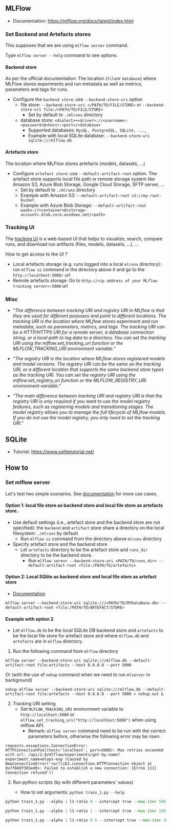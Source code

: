 
## MLFlow
- Documentation: https://mlflow.org/docs/latest/index.html

### Set Backend and Artefacts stores 

This supposes that we are using `mlflow server` command.

Type `mlflow server --help` command to see options.

#### Backend store
As per the official documentation: The location (`file`or `database`) where MLFlow stores experiments and run metadata as well as metrics, parameters and tags for runs.

- Configure the `backend store`: use `--backend-store-uri` option
  - file store: `--backend-store-uri </PATH/TO/FILE/STORE>` or `--backend-store-uri file:/<PATH/TO/FILE/STORE>`
    - Set by default to `./mlruns` directory 
  - database store: `<dialect>+<driver>://<username>:<password>@<host>:<port>/<database>`
    - Supported databases: `MysQL, PostgreSQL, SQLite, ...`,  
    - Example with local SQLite database: `--backend-store-uri sqlite:///mlflow.db`

#### Artefacts store
The location where MLFlow stores artefacts (models, datasets, ...)

- Configure `artefact store`: use `--default-artifact-root` option. The artefact store supports local file path or remote storage system like Amazon S3, Azure Blob Storage, Google Cloud Storage, SFTP server, ...
  - Set by default to `./mlruns` directory
  - Example with Amazon S3: `--default-artifact-root s3://my-root-bucket`
  - Example with Azure Blob Storage: `--default-artifact-root wasbs://<container>@<storage-account>.blob.core.windows.net/<path>`


### Tracking UI
The [tracking UI](https://mlflow.org/docs/latest/tracking.html#tracking-ui) is a web-based UI that helps to visualize, 
search, compare runs, and download run artifacts (files, models, datasets, ...), ...

How to get access to the UI ?
- Local artefacts storage (e.g. runs logged into a local `mlruns` directory): run `mlflow ui` command in the directory above it and go to the `http://localhost:5000/` url
- Remote artefacts storage: Go to `http://<ip address of your MLflow tracking server>:5000` url 

### Misc

- *"The difference between tracking URI and registry URI in MLflow is that they are used for different purposes and point to different locations.
The tracking URI is the location where MLflow stores experiment and run metadata, such as parameters, metrics, and tags. 
The tracking URI can be a HTTP/HTTPS URI for a remote server, a database connection string, or a local path to log data to a directory. 
You can set the tracking URI using the mlflow.set_tracking_uri function or the MLFLOW_TRACKING_URI environment variable."*


- *"The registry URI is the location where MLflow stores registered models and model versions. 
The registry URI can be the same as the tracking URI, or a different location that supports the same backend store types as the tracking URI. 
You can set the registry URI using the mlflow.set_registry_uri function or the MLFLOW_REGISTRY_URI environment variable."*


- *"The main difference between tracking URI and registry URI is that the registry URI is only required if you want to use the model registry features, such as registering models and transitioning stages. 
The model registry allows you to manage the full lifecycle of MLflow models. 
If you do not use the model registry, you only need to set the tracking URI."*


## SQLite
- Tutorial: https://www.sqlitetutorial.net/


## How to

### Set mlflow server
Let's test two simple scenarios. See [documentation](https://mlflow.org/docs/latest/tracking.html#how-runs-and-artifacts-are-recorded) for more use cases.


#### Option 1: local file store as backend store and local file store as artefacts store. 
- Use default settings (i.e., artefact store and the backend store are not specified): the `backend` and `artifact` store share a directory on the local filesystem: `./mlruns` by default 
  - Run `mlflow ui` command from the directory above `mlruns` directory
- Specify artefact store and the backend store
  - Let `artefacts` directory to be the artefact store and `runs_dir` directory to be the backend store.
    - Run `mlflow serevr --backend-store-uri <PATH/TO/runs_dir> --default-artifact-root <file:/PATH/TO/artefacts>`

  
#### Option 2: Local SQlite as backend store and local file store as artefact store
    
- [Documentation](https://mlflow.org/docs/latest/tracking.html#scenario-2-mlflow-on-localhost-with-sqlite)


```shell
mlflow server --backend-store-uri sqlite:///<PATH/TO/MYDataBase.db> --default-artifact-root <file:/PATH/TO/ARTEFACT/STORE>
```

#### Example with option 2
- Let `mlflow.db` to be the local SQLite DB backend store and `artefacts` to be the local file store for artefact store and where `mlflow.db` and `artefacts` are in `mlflow` directory.

1. Run the following command from `mlflow` directory

```shell
mlflow server --backend-store-uri sqlite:///mlflow.db --default-artifact-root file:artifacts --host 0.0.0.0 --port 5000
````
Or (with the use of `nohup` command when we need to run `mlserver` in background)

```shell
nohup mlflow server --backend-store-uri sqlite:///mlflow.db --default-artifact-root file:artefacts --host 0.0.0.0 --port 5000 > nohup.out &
```

2. Tracking URI setting
    - Set `MLFLOW_TRACKING_URI` environment variable to `http://localhost:5000` or `mlflow.set_tracking_uri("http://localhost:5000")` when using mlflow API.
        - Remark: `mlflow server` command need to be run with the correct parameters before, otherwise the following error may be risen.
```text
requests.exceptions.ConnectionError: HTTPConnectionPool(host='localhost', port=5000): Max retries exceeded with url: /api/2.0/mlflow/experiments/get-by-name?experiment_name=mlops-exp (Caused by NewConnectionError('<urllib3.connection.HTTPConnection object at 0x7f669f365ed0>: Failed to establish a new connection: [Errno 111] Connection refused'))
```

3. Run python scripts  (by with different parameters' values)

    - How to set arguments: `python train_1.py --help`

```python
python train_1.py --alpha 1 l1-ratio 0 --intercept true --max-iter 500
```
```python
python train_1.py --alpha 1 l1-ratio 1 --intercept true --max-iter 100
```
```python
python train_1.py --alpha 1 l1-ratio 0.5 --intercept true --max-iter 100
```